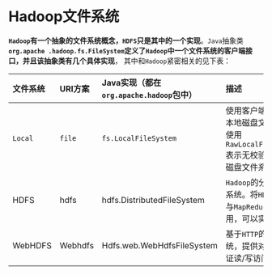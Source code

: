 Hadoop文件系统
============================================================================
**`Hadoop`有一个抽象的文件系统概念，`HDFS`只是其中的一个实现**。`Java`抽象类 **`org.apache
.hadoop.fs.FileSystem`定义了`Hadoop`中一个文件系统的客户端接口，并且该抽象类有几个具体实现**，
其中和`Hadoop`紧密相关的见下表：

| 文件系统 | URI方案 | Java实现（都在`org.apache.hadoop`包中）| 描述 |
|:--------|:-------|:----------------------------------|:-----|
| `Local` | `file` | `fs.LocalFileSystem` | 使用客户端校验和的本地磁盘文件系统。使用`RawLocalFileSystem`表示无校验和的本地磁盘文件系统 |
| HDFS | hdfs | hdfs.DistributedFileSystem | `Hadoop`的分布式文件系统。将`HDFS`设计成与`MapReduce`结合使用，可以实现高性能 |
| WebHDFS | Webhdfs | Hdfs.web.WebHdfsFileSystem | 基于`HTTP`的文件系统，提供对`HDFS`的认证读/写访问 |
